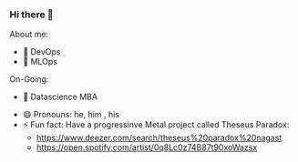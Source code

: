 ### Hi there 👋

<!--
**marcpires/marcpires** is a ✨ _special_ ✨ repository because its `README.md` (this file) appears on your GitHub profile.

<img src="https://github-readme-stats.vercel.app/api?username=marcpires&show_icons=true
>(https://github.com/anuraghazra/github-readme-stats)
-->


About me:

- 🔭 DevOps
- 👯 MLOps

On-Going:
- 🌱 Datascience MBA
<!--
- 🤔 I’m looking for help with ...
- 💬 Ask me about ...
- 📫 How to reach me: ...
-->
- 😄 Pronouns: he, him , his
- ⚡ Fun fact: Have a progressinve Metal project called Theseus Paradox:
    - https://www.deezer.com/search/theseus%20paradox%20nagast
    - https://open.spotify.com/artist/0q8Lc0z74B87t90xoWazsx

